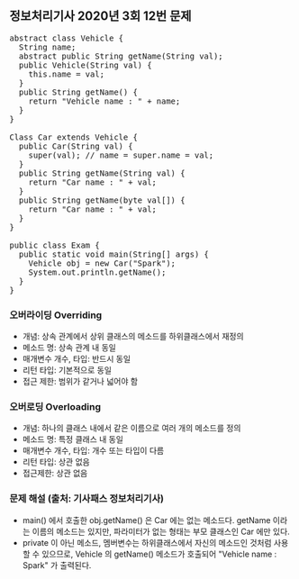 ## 정보처리기사 2020년 3회 12번 문제

<pre>
abstract class Vehicle {
  String name;
  abstract public String getName(String val);
  public Vehicle(String val) {
    this.name = val;
  }
  public String getName() {
    return "Vehicle name : " + name;
  }
}

Class Car extends Vehicle {
  public Car(String val) {
    super(val); // name = super.name = val;
  }
  public String getName(String val) {
    return "Car name : " + val;
  }
  public String getName(byte val[]) {
    return "Car name : " + val;
  }
}

public class Exam {
  public static void main(String[] args) {
    Vehicle obj = new Car("Spark");
    System.out.println.getName();
  }
}
</pre>

### 오버라이딩 Overriding

- 개념: 상속 관계에서 상위 클래스의 메소드를 하위클래스에서 재정의
- 메소드 명: 상속 관계 내 동일
- 매개변수 개수, 타입: 반드시 동일
- 리턴 타입: 기본적으로 동일
- 접근 제한: 범위가 같거나 넓어야 함

### 오버로딩 Overloading

- 개념: 하나의 클래스 내에서 같은 이름으로 여러 개의 메소드를 정의
- 메소드 명: 특정 클래스 내 동일
- 매개변수 개수, 타입: 개수 또는 타입이 다름
- 리턴 타입: 상관 없음
- 접근제한: 상관 없음

### 문제 해설 (출처: 기사패스 정보처리기사)

- main() 에서 호출한 obj.getName() 은 Car 에는 없는 메소드다.
  getName 이라는 이름의 메소드는 있지만, 파라미터가 없는 형태는 부모 클래스인 Car 에만 있다.
- private 이 아닌 메소드, 멤버변수는 하위클래스에서 자신의 메소드인 것처럼 사용할 수 있으므로, Vehicle 의 getName() 메소드가 호출되어 "Vehicle name : Spark" 가 출력된다.
